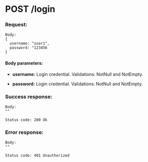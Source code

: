 # POST /login

### Request:
```
Body:
{
  username: "user1",
  password: "123456
}
```

#### Body parameters:

* <strong>username:</strong> Login credential. Validations: NotNull and NotEmpty.

* <strong>password:</strong> Login credential. Validations: NotNull and NotEmpty.

### Success response:
```
Body:
""

Status code: 200 Ok
```

### Error response:
```
Body:
""

Status code: 401 Unauthorized
```